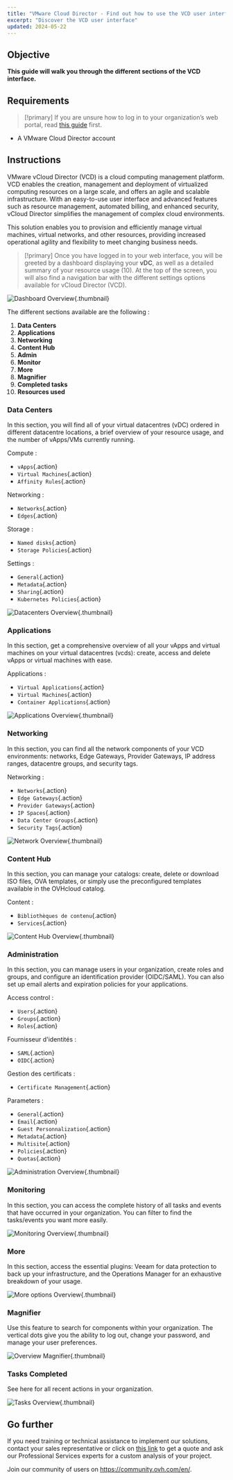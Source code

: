 ```yaml
---
title: "VMware Cloud Director - Find out how to use the VCD user interface"
excerpt: "Discover the VCD user interface"
updated: 2024-05-22
---
```


<style>
details>summary {
	color:rgb(33, 153, 232) !important;
	cursor: pointer;
}
details>summary::before {
	content:'\25B6';
	padding-right:1ch;
}
details[open]>summary::before {
	content:'\25BC';
}
</style>


## Objective

**This guide will walk you through the different sections of the VCD interface.**

## Requirements

>[!primary]
> If you are unsure how to log in to your organization’s web portal, read [this guide](/pages/hosted_private_cloud/hosted_private_cloud_powered_by_vmware/vcd-logging) first.

- A VMware Cloud Director account

## Instructions

VMware vCloud Director (VCD) is a cloud computing management platform. VCD enables the creation, management and deployment of virtualized computing resources on a large scale, and offers an agile and scalable infrastructure. With an easy-to-use user interface and advanced features such as resource management, automated billing, and enhanced security, vCloud Director simplifies the management of complex cloud environments.

This solution enables you to provision and efficiently manage virtual machines, virtual networks, and other resources, providing increased operational agility and flexibility to meet changing business needs.

>[!primary]
> Once you have logged in to your web interface, you will be greeted by a dashboard displaying your **vDC**, as well as a detailed summary of your resource usage (10). At the top of the screen, you will also find a navigation bar with the different settings options available for vCloud Director (VCD).

![Dashboard Overview](images/vcd-dashboard-overview.png){.thumbnail}

The different sections available are the following :

1. **Data Centers**
2. **Applications**
3. **Networking**
4. **Content Hub**
5. **Admin**
6. **Monitor**
7. **More**
8. **Magnifier**
9. **Completed tasks**
10. **Resources used**

### Data Centers
In this section, you will find all of your virtual datacentres (vDC) ordered in different datacentre locations, a brief overview of your resource usage, and the number of vApps/VMs currently running.</summary>

Compute :
- `vApps`{.action}
- `Virtual Machines`{.action}
- `Affinity Rules`{.action}

Networking :
- `Networks`{.action}
- `Edges`{.action}

Storage :
- `Named disks`{.action}
- `Storage Policies`{.action}

Settings :
- `General`{.action}
- `Metadata`{.action}
- `Sharing`{.action}
- `Kubernetes Policies`{.action}

![Datacenters Overview](images/vcd_overview_datacenter.gif){.thumbnail}

### Applications
In this section, get a comprehensive overview of all your vApps and virtual machines on your virtual datacentres (vcds): create, access and delete vApps or virtual machines with ease.

Applications :
- `Virtual Applications`{.action}
- `Virtual Machines`{.action}
- `Container Applications`{.action}

![Applications Overview](images/vcd_overview_application.gif){.thumbnail}

### Networking
In this section, you can find all the network components of your VCD environments: networks, Edge Gateways, Provider Gateways, IP address ranges, datacentre groups, and security tags.

Networking :
- `Networks`{.action}
- `Edge Gateways`{.action}
- `Provider Gateways`{.action}
- `IP Spaces`{.action}
- `Data Center Groups`{.action}
- `Security Tags`{.action}

![Network Overview](images/vcd_overview_networking.gif){.thumbnail}

### Content Hub
In this section, you can manage your catalogs: create, delete or download ISO files, OVA templates, or simply use the preconfigured templates available in the OVHcloud catalog.

Content :
- `Bibliothèques de contenu`{.action}
- `Services`{.action}

![Content Hub Overview](images/vcd_overview_content-hub.gif){.thumbnail}

### Administration
In this section, you can manage users in your organization, create roles and groups, and configure an identification provider (OIDC/SAML). You can also set up email alerts and expiration policies for your applications.

Access control :
- `Users`{.action}
- `Groups`{.action}
- `Roles`{.action}

Fournisseur d'identités :
- `SAML`{.action}
- `OIDC`{.action}

Gestion des certificats :
- `Certificate Management`{.action}

Parameters :
- `General`{.action}
- `Email`{.action}
- `Guest Personnalization`{.action}
- `Metadata`{.action}
- `Multisite`{.action}
- `Policies`{.action}
- `Quotas`{.action}

![Administration Overview](images/vcd_overview_administration.gif){.thumbnail}

### Monitoring
In this section, you can access the complete history of all tasks and events that have occurred in your organization. You can filter to find the tasks/events you want more easily.

![Monitoring Overview](images/vcd_overview_monitor.gif){.thumbnail}

### More
In this section, access the essential plugins: Veeam for data protection to back up your infrastructure, and the Operations Manager for an exhaustive breakdown of your usage.

![More options Overview](images/vcd_overview_more.gif){.thumbnail}

### Magnifier
Use this feature to search for components within your organization. The vertical dots give you the ability to log out, change your password, and manage your user preferences.

![Overview Magnifier](images/vcd_overview_loupe.gif){.thumbnail}

### Tasks Completed
See here for all recent actions in your organization.

![Tasks Overview](images/vcd-recent-tasks-overview.png){.thumbnail}

## Go further

If you need training or technical assistance to implement our solutions, contact your sales representative or click on [this link](https://www.ovhcloud.com/en-gb/professional-services/) to get a quote and ask our Professional Services experts for a custom analysis of your project.

Join our community of users on <https://community.ovh.com/en/>.
